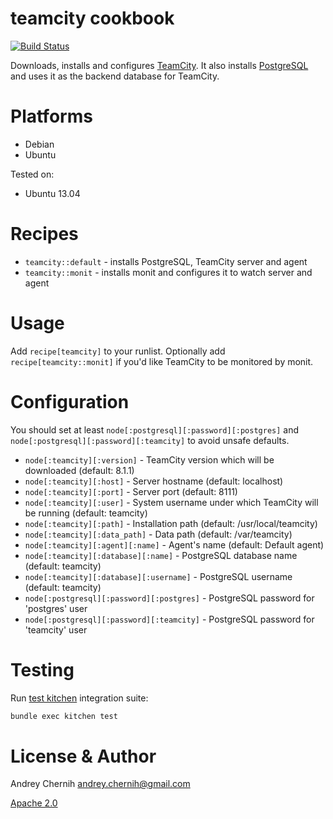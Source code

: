 # teamcity cookbook
[![Build Status](https://travis-ci.org/andreychernih/chef-teamcity.png)](https://travis-ci.org/AndreyChernyh/chef-teamcity)

Downloads, installs and configures [TeamCity](http://www.jetbrains.com/teamcity/). It also installs [PostgreSQL](https://github.com/opscode-cookbooks/postgresql) and uses it as the backend database for TeamCity.

# Platforms
* Debian
* Ubuntu

Tested on:

* Ubuntu 13.04

# Recipes
* ```teamcity::default``` - installs PostgreSQL, TeamCity server and agent
* ```teamcity::monit``` - installs monit and configures it to watch server and agent

# Usage
Add ```recipe[teamcity]``` to your runlist. Optionally add ```recipe[teamcity::monit]``` if you'd like TeamCity to be monitored by monit.

# Configuration
You should set at least ```node[:postgresql][:password][:postgres]``` and ```node[:postgresql][:password][:teamcity]``` to avoid unsafe defaults.

* ```node[:teamcity][:version]``` - TeamCity version which will be downloaded (default: 8.1.1)
* ```node[:teamcity][:host]``` - Server hostname (default: localhost)
* ```node[:teamcity][:port]``` - Server port (default: 8111)
* ```node[:teamcity][:user]``` - System username under which TeamCity will be running (default: teamcity)
* ```node[:teamcity][:path]``` - Installation path (default: /usr/local/teamcity)
* ```node[:teamcity][:data_path]``` - Data path (default: /var/teamcity)
* ```node[:teamcity][:agent][:name]``` - Agent's name (default: Default agent)
* ```node[:teamcity][:database][:name]``` - PostgreSQL database name (default: teamcity)
* ```node[:teamcity][:database][:username]``` - PostgreSQL username (default: teamcity)
* ```node[:postgresql][:password][:postgres]``` - PostgreSQL password for 'postgres' user
* ```node[:postgresql][:password][:teamcity]``` - PostgreSQL password for 'teamcity' user

# Testing

Run [test kitchen](https://github.com/opscode/test-kitchen) integration suite:

```bash
bundle exec kitchen test
```

# License & Author
Andrey Chernih [andrey.chernih@gmail.com](mailto:andrey.chernih@gmail.com)

[Apache 2.0](https://github.com/andreychernih/chef-secure-server/blob/master/LICENSE)
